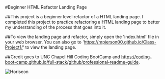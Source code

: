 #Beginner HTML Refactor Landing Page

##This project is a beginner level refactor of a HTML landing page. I completed this project to practice refactoring a HTML landing page to better my understanding of the process that goes into it.

##To view the landing page and refactor, simply open the 'index.html' file in your web browser. You can also go to 'https://mpierson00.github.io/Class-Project1/' to view the landing page.

##Credit goes to UNC Chapel Hill Coding BootCamp and https://coding-boot-camp.github.io/full-stack/github/professional-readme-guide.

![Horiseon](Homework1/assets/images/Screenshot.png)
